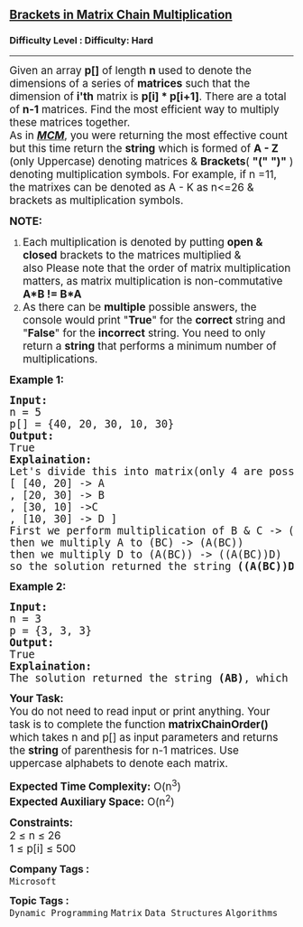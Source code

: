 <h2><a href="https://www.geeksforgeeks.org/problems/brackets-in-matrix-chain-multiplication1024/1?page=1&difficulty=Hard&status=unsolved&sortBy=submissions">Brackets in Matrix Chain Multiplication</a></h2><h3>Difficulty Level : Difficulty: Hard</h3><hr><div class="problems_problem_content__Xm_eO"><p><span style="font-size: 14pt;">Given an array&nbsp;<strong>p[]</strong>&nbsp;of length <strong>n </strong>used to denote the dimensions of a series of <strong>matrices</strong> such that the dimension of <strong>i'th</strong> matrix is <strong>p[i] * p[i+1]</strong>. There are a total of&nbsp;<strong>n-1</strong> matrices. Find the most efficient way to multiply these matrices together.&nbsp;<br>As in <a href="https://www.geeksforgeeks.org/matrix-chain-multiplication-dp-8/" target="_blank" rel="noopener"><em><span style="text-decoration: underline;"><strong>MCM</strong></span></em></a>, you were returning the most effective count but this time return the <strong>string</strong> which is formed of <strong>A - Z </strong>(only Uppercase) denoting matrices &amp; <strong>Brackets</strong>( <strong>"("</strong> <strong>")"</strong> ) denoting multiplication symbols. For example, if n =11, the matrixes can be denoted as A - K as n&lt;=26 &amp; brackets as multiplication symbols.</span></p>
<p><span style="font-size: 14pt;"><strong>NOTE: </strong></span></p>
<ol>
<li><span style="font-size: 14pt;">Each multiplication is denoted by putting <strong>open &amp; closed</strong> brackets to the matrices multiplied &amp; also&nbsp;Please note that the order of matrix multiplication matters, as matrix multiplication is non-commutative <strong>A*B != B*A</strong></span></li>
<li><span style="font-size: 18.6667px;">As there can be&nbsp;</span><strong style="font-size: 18.6667px;">multiple</strong><span style="font-size: 18.6667px;">&nbsp;possible answers, the console would print "</span><strong style="font-size: 18.6667px;">True</strong><span style="font-size: 18.6667px;">" for the&nbsp;</span><strong style="font-size: 18.6667px;">correct</strong><span style="font-size: 18.6667px;">&nbsp;string and "</span><strong style="font-size: 18.6667px;">False</strong><span style="font-size: 18.6667px;">" for the&nbsp;</span><strong style="font-size: 18.6667px;">incorrect</strong><span style="font-size: 18.6667px;">&nbsp;string. You need to only return a&nbsp;</span><strong style="font-size: 18.6667px;">string</strong><span style="font-size: 18.6667px;">&nbsp;that performs a minimum number of multiplications.</span></li>
</ol>
<p><span style="font-size: 14pt;"><strong>Example 1:</strong></span></p>
<pre><span style="font-size: 14pt;"><strong>Input:</strong> 
n = 5
p[] = {40, 20, 30, 10, 30}
<strong>Output:</strong> <br>True
<strong>Explaination:</strong> <br>Let's divide this into matrix(only 4 are possible) <br></span><span style="font-size: 14pt;">[ [40, 20] -&gt; A<br></span><span style="font-size: 14pt;">, [20, 30] -&gt; B<br>, [30, 10] -&gt;C<br>, [10, 30] -&gt; D ]<br>First we perform multiplication of B &amp; C -&gt; (BC)<br>then we multiply A to (BC) -&gt; (A(BC))<br>then we multiply D to (A(BC)) -&gt; ((A(BC))D)<br>so the solution returned the string <strong>((A(BC))D)</strong>,</span> <span style="font-size: 14pt;">which performs minimum multiplications. The total number of multiplications are 20*30*10 + 40*20*10 + 40*10*30 = 26,000.</span></pre>
<p><span style="font-size: 14pt;"><strong>Example 2:</strong></span></p>
<pre><span style="font-size: 14pt;"><strong>Input:</strong> 
n = 3
p = {3, 3, 3}
<strong>Output:</strong> <br>True
<strong>Explaination:</strong> <br>The solution returned the string <strong>(AB)</strong>, which performs minimum multiplications. The total number of multiplications are (3*3*3) = 27.</span></pre>
<p><span style="font-size: 14pt;"><strong>Your Task:</strong><br>You do not need to read input or print anything. Your task is to complete the function <strong>matrixChainOrder()</strong> which takes n and p[] as input parameters and returns the <strong>string</strong>&nbsp;of parenthesis for n-1 matrices. Use uppercase alphabets to denote each matrix.</span></p>
<p><span style="font-size: 14pt;"><strong>Expected Time Complexity:</strong> O(n<sup>3</sup>)<br><strong>Expected Auxiliary Space:</strong> O(n<sup>2</sup>)</span></p>
<p><span style="font-size: 14pt;"><strong>Constraints:</strong><br>2 ≤ n ≤ 26&nbsp;<br>1 ≤ p[i] ≤ 500&nbsp;</span></p></div><p><span style=font-size:18px><strong>Company Tags : </strong><br><code>Microsoft</code>&nbsp;<br><p><span style=font-size:18px><strong>Topic Tags : </strong><br><code>Dynamic Programming</code>&nbsp;<code>Matrix</code>&nbsp;<code>Data Structures</code>&nbsp;<code>Algorithms</code>&nbsp;